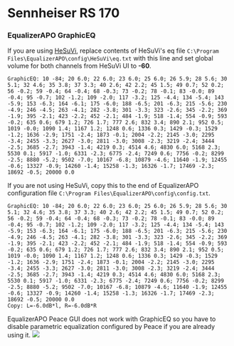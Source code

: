 # Sennheiser RS 170
### EqualizerAPO GraphicEQ
If you are using [HeSuVi](https://sourceforge.net/projects/hesuvi/), replace contents of HeSuVi's eq file `C:\Program Files\EqualizerAPO\config\HeSuVi\eq.txt` with this line and set global volume for both channels from HeSuVi UI to **-60**.
```
GraphicEQ: 10 -84; 20 6.0; 22 6.0; 23 6.0; 25 6.0; 26 5.9; 28 5.6; 30 5.1; 32 4.6; 35 3.8; 37 3.3; 40 2.6; 42 2.2; 45 1.5; 49 0.7; 52 0.2; 56 -0.2; 59 -0.4; 64 -0.4; 68 -0.3; 73 -0.2; 78 -0.1; 83 -0.0; 89 -0.4; 95 -0.7; 102 -1.2; 109 -2.0; 117 -3.2; 125 -4.4; 134 -5.4; 143 -5.9; 153 -6.3; 164 -6.1; 175 -6.0; 188 -6.5; 201 -6.3; 215 -5.6; 230 -4.9; 246 -4.5; 263 -4.1; 282 -3.8; 301 -3.3; 323 -2.6; 345 -2.2; 369 -1.9; 395 -2.1; 423 -2.2; 452 -2.1; 484 -1.9; 518 -1.4; 554 -0.9; 593 -0.2; 635 0.6; 679 1.2; 726 1.7; 777 2.6; 832 3.4; 890 2.1; 952 0.5; 1019 -0.0; 1090 1.4; 1167 1.2; 1248 0.6; 1336 0.3; 1429 -0.3; 1529 -1.2; 1636 -2.9; 1751 -2.4; 1873 -0.1; 2004 -2.2; 2145 -3.0; 2295 -3.4; 2455 -3.3; 2627 -3.0; 2811 -3.0; 3008 -2.3; 3219 -2.4; 3444 -2.5; 3685 -2.7; 3943 -1.4; 4219 0.3; 4514 4.6; 4830 6.0; 5168 2.3; 5530 0.1; 5917 -1.0; 6331 -2.3; 6775 -2.4; 7249 0.6; 7756 -0.2; 8299 -2.5; 8880 -5.2; 9502 -7.0; 10167 -6.8; 10879 -4.6; 11640 -1.9; 12455 -0.6; 13327 -0.9; 14260 -1.4; 15258 -1.3; 16326 -1.7; 17469 -2.3; 18692 -0.5; 20000 0.0
```
If you are not using HeSuVi, copy this to the end of EqualizerAPO configuration file `C:\Program Files\EqualizerAPO\config\config.txt`.
```
GraphicEQ: 10 -84; 20 6.0; 22 6.0; 23 6.0; 25 6.0; 26 5.9; 28 5.6; 30 5.1; 32 4.6; 35 3.8; 37 3.3; 40 2.6; 42 2.2; 45 1.5; 49 0.7; 52 0.2; 56 -0.2; 59 -0.4; 64 -0.4; 68 -0.3; 73 -0.2; 78 -0.1; 83 -0.0; 89 -0.4; 95 -0.7; 102 -1.2; 109 -2.0; 117 -3.2; 125 -4.4; 134 -5.4; 143 -5.9; 153 -6.3; 164 -6.1; 175 -6.0; 188 -6.5; 201 -6.3; 215 -5.6; 230 -4.9; 246 -4.5; 263 -4.1; 282 -3.8; 301 -3.3; 323 -2.6; 345 -2.2; 369 -1.9; 395 -2.1; 423 -2.2; 452 -2.1; 484 -1.9; 518 -1.4; 554 -0.9; 593 -0.2; 635 0.6; 679 1.2; 726 1.7; 777 2.6; 832 3.4; 890 2.1; 952 0.5; 1019 -0.0; 1090 1.4; 1167 1.2; 1248 0.6; 1336 0.3; 1429 -0.3; 1529 -1.2; 1636 -2.9; 1751 -2.4; 1873 -0.1; 2004 -2.2; 2145 -3.0; 2295 -3.4; 2455 -3.3; 2627 -3.0; 2811 -3.0; 3008 -2.3; 3219 -2.4; 3444 -2.5; 3685 -2.7; 3943 -1.4; 4219 0.3; 4514 4.6; 4830 6.0; 5168 2.3; 5530 0.1; 5917 -1.0; 6331 -2.3; 6775 -2.4; 7249 0.6; 7756 -0.2; 8299 -2.5; 8880 -5.2; 9502 -7.0; 10167 -6.8; 10879 -4.6; 11640 -1.9; 12455 -0.6; 13327 -0.9; 14260 -1.4; 15258 -1.3; 16326 -1.7; 17469 -2.3; 18692 -0.5; 20000 0.0
Copy: L=-6.0dB*l, R=-6.0dB*R
```
EqualizerAPO Peace GUI does not work with GraphicEQ so you have to disable parametric equalization configured by Peace if you are already using it.
![](https://raw.githubusercontent.com/jaakkopasanen/AutoEq/master/results/Sonoma%20Model%20One/headphoncecom/onear/Sennheiser%20RS%20170/Sennheiser%20RS%20170.png)
